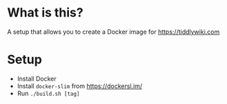# What is this?
A setup that allows you to create a Docker image for https://tiddlywiki.com

# Setup
- Install Docker
- Install `docker-slim` from https://dockersl.im/
- Run `./build.sh [tag]`
